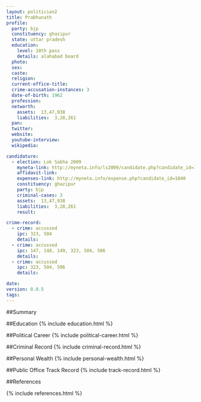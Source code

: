 ```yaml
---
layout: politician2
title: Prabhunath
profile: 
  party: bjp
  constituency: ghazipur
  state: uttar pradesh
  education: 
    level: 10th pass
    details: alahabad board
  photo: 
  sex: 
  caste: 
  religion: 
  current-office-title: 
  crime-accusation-instances: 3
  date-of-birth: 1962
  profession: 
  networth: 
    assets:  13,47,938
    liabilities:  3,28,261
  pan: 
  twitter: 
  website: 
  youtube-interview: 
  wikipedia: 

candidature: 
  - election: Lok Sabha 2009
    myneta-link: http://myneta.info/ls2009/candidate.php?candidate_id=1840
    affidavit-link: 
    expenses-link: http://myneta.info/expense.php?candidate_id=1840
    constituency: ghazipur 
    party: bjp
    criminal-cases: 3
    assets:  13,47,938
    liabilities:  3,28,261
    result:  

crime-record: 
  - crime: accussed
    ipc: 323, 504
    details:    
  - crime: accussed
    ipc: 147, 148, 149, 323, 504, 506
    details:    
  - crime: accussed
    ipc: 323, 504, 506
    details:    

date: 
version: 0.0.5
tags: 
---
```

##Summary


##Education
{% include education.html %}


##Political Career
{% include political-career.html %}


##Criminal Record
{% include criminal-record.html %}


##Personal Wealth
{% include personal-wealth.html %}


##Public Office Track Record
{% include track-record.html %}


##References


{% include references.html %}